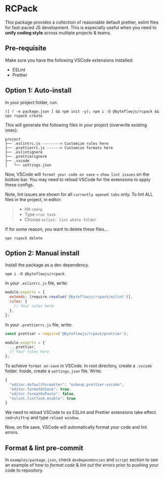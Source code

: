 <!-- @format -->

# RCPack

This package provides a collection of reasonable default prettier, eslint files for fast-paced JS development. This is especially useful when you need to **unify coding style** across multiple projects & teams.


## Pre-requisite

Make sure you have the following VSCode extensions installed:
- ESLint
- Prettier


## Option 1: Auto-install

In your project folder, run:
```
([ ! -e package.json ] && npm init -y); npm i -D @byteflowjs/rcpack && npx rcpack create
```

This will generate the following files in your project (overwrite existing ones):
```
project
├── .eslintrc.js --------> Customize rules here
├── .prettierrc.js ------> Customize formats here
├── .eslintignore
├── .prettierignore
├── .vscode
│   └── settings.json
```

Now, VSCode will `format your code on save` + `show lint issues` on the bottom bar. You may need to reload VSCode for the extensions to apply these configs.

Note, lint issues are shown for all `currently opened tabs` only. To lint ALL files in the project, in editor:
 >- Hit `cmd+p`
 >- Type `>run task`
 >- Choose `eslint: lint whole folder`

If for some reason, you want to delete these files...
```
npx rcpack delete
```


## Option 2: Manual install

Install the package as a dev dependency.
```
npm i -D @byteflowjs/rcpack
```

In your `.eslintrc.js` file, write:

```js
module.exports = {
  extends: [require.resolve('@byteflowjs/rcpack/eslint')],
  rules: {
    // Your rules here
  },
};
```

In your `.prettierrc.js` file, write:

```js
const prettier = require('@byteflowjs/rcpack/prettier');

module.exports = {
  ...prettier,
  // Your rules here
};
```

To achieve `format on-save` in VSCode. In root directory, create a `.vscode` folder. Inside, create a `settings.json` file. Write:
```js
{
  "editor.defaultFormatter": "esbenp.prettier-vscode",
  "editor.formatOnSave": true,
  "editor.formatOnPaste": false,
  "eslint.lintTask.enable": true
}
```

We need to reload VSCode to so ESLint and Prettier extensions take effect. `cmd+shift+p` and type `reload window`. 

Now, on file save, VSCode will automatically format your code and lint errors.


## Format & lint pre-commit

In `examples/package.json`, check `devDependencies` and `script` section to see an example of how to *format code* & *lint out the errors* prior to pushing your code to repository.